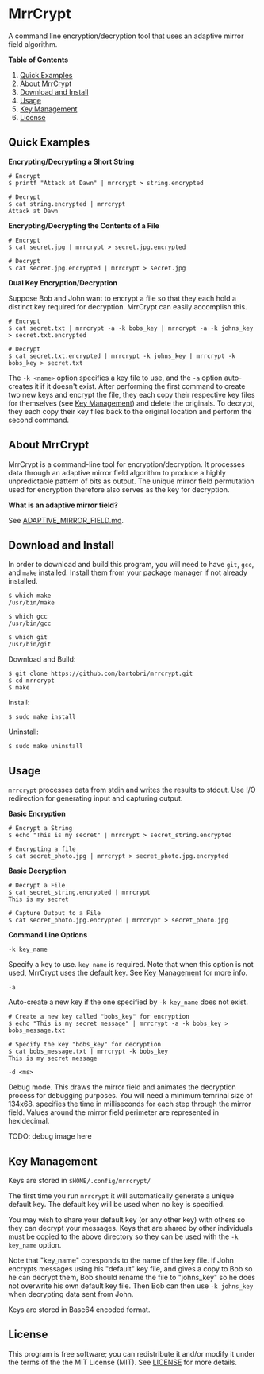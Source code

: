 MrrCrypt
========

A command line encryption/decryption tool that uses an adaptive mirror field algorithm.

**Table of Contents**

1. [Quick Examples](#quick-examples)
2. [About MrrCrypt](#about-mrrcrypt)
3. [Download and Install](#download-and-install)
4. [Usage](#usage)
5. [Key Management](#key-management)
5. [License](#license)

Quick Examples
--------------

**Encrypting/Decrypting a Short String**

```
# Encrypt
$ printf "Attack at Dawn" | mrrcrypt > string.encrypted

# Decrypt
$ cat string.encrypted | mrrcrypt
Attack at Dawn

```

**Encrypting/Decrypting the Contents of a File**

```
# Encrypt
$ cat secret.jpg | mrrcrypt > secret.jpg.encrypted

# Decrypt
$ cat secret.jpg.encrypted | mrrcrypt > secret.jpg
```

**Dual Key Encryption/Decryption**

Suppose Bob and John want to encrypt a file so that they each hold a
distinct key required for decryption. MrrCrypt can easily accomplish this.

```
# Encrypt
$ cat secret.txt | mrrcrypt -a -k bobs_key | mrrcrypt -a -k johns_key > secret.txt.encrypted

# Decrypt
$ cat secret.txt.encrypted | mrrcrypt -k johns_key | mrrcrypt -k bobs_key > secret.txt
```

The `-k <name>` option specifies a key file to use, and the `-a`
option auto-creates it if it doesn't exist. After performing the first
command to create two new keys and encrypt the file, they each copy
their respective key files for themselves (see [Key Management](#key-management))
and delete the originals. To decrypt, they each copy their key files back
to the original location and perform the second command.

About MrrCrypt
--------------

MrrCrypt is a command-line tool for encryption/decryption. It
processes data through an adaptive mirror field algorithm to produce a highly
unpredictable pattern of bits as output. The unique mirror field permutation
used for encryption therefore also serves as the key for decryption.

**What is an adaptive mirror field?**

See [ADAPTIVE_MIRROR_FIELD.md](ADAPTIVE_MIRROR_FIELD.md).

Download and Install
--------------------

In order to download and build this program, you will need to have `git`,
`gcc`, and `make` installed. Install them from your package manager if not
already installed.

```
$ which make
/usr/bin/make

$ which gcc
/usr/bin/gcc

$ which git
/usr/bin/git
```

Download and Build:

```
$ git clone https://github.com/bartobri/mrrcrypt.git
$ cd mrrcrypt
$ make
```

Install:

```
$ sudo make install
```

Uninstall:

```
$ sudo make uninstall
```

Usage
-----

`mrrcrypt` processes data from stdin and writes the results to stdout.
Use I/O redirection for generating input and capturing output.

**Basic Encryption**

```
# Encrypt a String
$ echo "This is my secret" | mrrcrypt > secret_string.encrypted

# Encrypting a file
$ cat secret_photo.jpg | mrrcrypt > secret_photo.jpg.encrypted
```

**Basic Decryption**

```
# Decrypt a File
$ cat secret_string.encrypted | mrrcrypt
This is my secret

# Capture Output to a File
$ cat secret_photo.jpg.encrypted | mrrcrypt > secret_photo.jpg
```

**Command Line Options**

`-k key_name`

Specify a key to use. `key_name` is required. Note that when this option
is not used, MrrCrypt uses the default key. See [Key Management](#key-management)
for more info.

`-a`

Auto-create a new key if the one specified by `-k key_name` does not exist.

```
# Create a new key called "bobs_key" for encryption
$ echo "This is my secret message" | mrrcrypt -a -k bobs_key > bobs_message.txt

# Specify the key "bobs_key" for decryption
$ cat bobs_message.txt | mrrcrypt -k bobs_key
This is my secret message
```

`-d <ms>`

Debug mode. This draws the mirror field and animates the decryption process
for debugging purposes. You will need a minimum temrinal size of 134x68.
<ms> specifies the time in milliseconds for each step through the mirror
field. Values around the mirror field perimeter are represented in hexidecimal.

TODO: debug image here

Key Management
--------------

Keys are stored in `$HOME/.config/mrrcrypt/`

The first time you run `mrrcrypt` it will automatically generate a unique
default key. The default key will be used when no key is specified.

You may wish to share your default key (or any other key) with others so
they can decrypt your messages. Keys that are shared by other individuals
must be copied to the above directory so they can be used with the
`-k key_name` option.

Note that "key_name" coresponds to the name of the key file. If John
encrypts messages using his "default" key file, and gives a copy to Bob so he
can decrypt them, Bob should rename the file to "johns_key" so he does not
overwrite his own default key file. Then Bob can then use `-k johns_key` when
decrypting data sent from John.

Keys are stored in Base64 encoded format.

License
-------

This program is free software; you can redistribute it and/or modify it under the terms of the the
MIT License (MIT). See [LICENSE](LICENSE) for more details.
